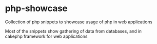 php-showcase
============

Collection of php snippets to showcase usage of php in web applications

Most of the snippets show gathering of data from databases, and in cakephp framework
for web applications